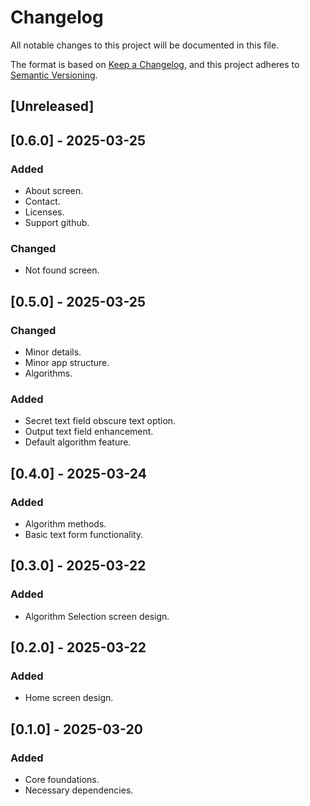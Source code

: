 # Changelog

All notable changes to this project will be documented in this file.

The format is based on [Keep a Changelog](https://keepachangelog.com/en/1.1.0/),
and this project adheres to [Semantic Versioning](https://semver.org/spec/v2.0.0.html).

## [Unreleased]

## [0.6.0] - 2025-03-25

### Added

- About screen.
- Contact.
- Licenses.
- Support github.

### Changed

- Not found screen.

## [0.5.0] - 2025-03-25

### Changed

- Minor details.
- Minor app structure.
- Algorithms.

### Added

- Secret text field obscure text option.
- Output text field enhancement.
- Default algorithm feature.

## [0.4.0] - 2025-03-24

### Added

- Algorithm methods.
- Basic text form functionality.

## [0.3.0] - 2025-03-22

### Added

- Algorithm Selection screen design.

## [0.2.0] - 2025-03-22

### Added

- Home screen design.

## [0.1.0] - 2025-03-20

### Added

- Core foundations.
- Necessary dependencies.
